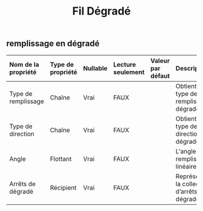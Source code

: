 ﻿---
title: Fil Dégradé
second_title: Aspose.Cells Cloud Documen
type: docs
url: /fr/specification/model/gradientfill/
description: "Aspose.Cells Spécification du modèle cloud : GradientFill. Gérez sans effort Excel et d'autres feuilles de calcul avec des fonctionnalités telles que l'ouverture, la génération, l'édition, le fractionnement, la fusion, la comparaison et la conversion."
weight: 50
---
## **remplissage en dégradé**

 

| Nom de la propriété| Type de propriété| Nullable| Lecture seulement| Valeur par défaut| Description|
|:- |:- |:- |:- |:- |:- |
| Type de remplissage| Chaîne| Vrai| FAUX|| Obtient le type de remplissage dégradé.|
| Type de direction| Chaîne| Vrai| FAUX|| Obtient le type de direction du dégradé.|
| Angle| Flottant| Vrai| FAUX|| L'angle de remplissage linéaire.|
| Arrêts de dégradé| Récipient| Vrai| FAUX|| Représente la collection d’arrêts de dégradé.|

